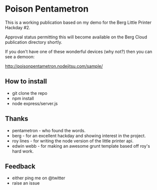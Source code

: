 # Poison Pentametron

This is a working publication based on my demo for the Berg Little Printer Hackday #2.

Approval status permitting this will become available on the Berg Cloud publication directory shortly.

If you don't have one of these wonderful devices (why not?) then you can see a demoon:

http://poisonpentametron.nodejitsu.com/sample/

## How to install

* git clone the repo
* npm install
* node express/server.js


## Thanks

* pentametron - who found the words.
* berg - for an excellent hackday and showing interest in the project.
* roy lines - for writing the node version of the little printer api.
* edwin webb - for making an awesome grunt template based off roy's hard work.

## Feedback

* either ping me on @twitter
* raise an issue
